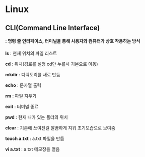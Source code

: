# Linux

## CLI(Command Line Interface)

#### : 명령 줄 인터페이스, 터미널을 통해 사용자와 컴퓨터가 상호 작용하는 방식

**ls** : 현재 위치의 파일 리스트

**cd** : 위치(경로를 설정 cd만 누를시 기본으로 이동)

**mkdir** : 디렉토리를 새로 만듬

**echo** : 문자열 출력

**rm** : 파일 지우기

**exit** : 터미널 종료

**pwd** : 현재 내가 있는 폴더의 위치

**clear** : 기존에 쓰여진걸 깔끔하게 지워 초기모습으로 보여줌

**touch a.txt** : a.txt 파일을 만듬

**vi  a.txt** : a.txt 메모장을 열음




